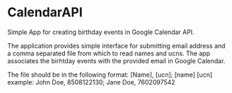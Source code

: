 CalendarAPI
===========

Simple App for creating birthday events in Google Calendar API.

The application provides simple interface for submitting email address and a comma separated file
from which to read names and ucns. The app associates the birhtday events with the provided email in Google Calendar.

The file should be in the following format:
[Name], [ucn]; [name] [ucn]
example:
John Doe, 8508122130; Jane Doe, 7602097542
